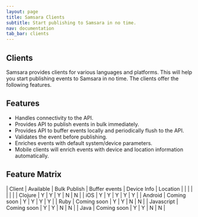 ```yaml
---
layout: page
title: Samsara Clients
subtitle: Start publishing to Samsara in no time.
nav: documentation
tab_bar: clients
---
```


## Clients
Samsara provides clients for various languages and platforms. This will help you start publishing events to Samsara in no time. The clients offer the following features.

## Features
* Handles connectivity to the API.
* Provides API to publish events in bulk immediately.
* Provides API to buffer events locally and periodically flush to the API.
* Validates the event before publishing.
* Enriches events with default system/device parameters.
* Mobile clients will enrich events with device and location information automatically.


## Feature Matrix

| Client     | Available   | Bulk Publish | Buffer events | Device Info | Location |
| | | | | |
| Clojure    | Y           | Y            | Y             | N           | N        |
| iOS        | Y           | Y            | Y             | Y           | Y        |
| Android    | Coming soon | Y            | Y             | Y           | Y        |
| Ruby       | Coming soon | Y            | Y             | N           | N        |
| Javascript | Coming soon | Y            | Y             | N           | N        |
| Java       | Coming soon | Y            | Y             | N           | N        |
